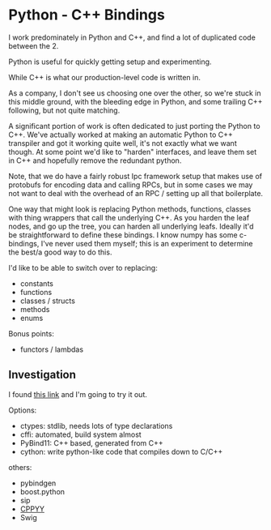 # Python - C++ Bindings

I work predominately in Python and C++, and find a lot of duplicated code
between the 2.

Python is useful for quickly getting setup and experimenting.

While C++ is what our production-level code is written in.

As a company, I don't see us choosing one over the other, so we're stuck in
this middle ground, with the bleeding edge in Python, and some trailing C++
following, but not quite matching.

A significant portion of work is often dedicated to just porting the Python to
C++. We've actually worked at making an automatic Python to C++ transpiler and
got it working quite well, it's not exactly what we want though. At some point
we'd like to "harden" interfaces, and leave them set in C++ and hopefully
remove the redundant python.

Note, that we do have a fairly robust Ipc framework setup that makes use of
protobufs for encoding data and calling RPCs, but in some cases we may not want
to deal with the overhead of an RPC / setting up all that boilerplate.

One way that might look is replacing Python methods, functions, classes with
thing wrappers that call the underlying C++. As you harden the leaf nodes, and
go up the tree, you can harden all underlying leafs. Ideally it'd be
straightforward to define these bindings. I know numpy has some c-bindings,
I've never used them myself; this is an experiment to determine the best/a good
way to do this.

I'd like to be able to switch over to replacing:
* constants
* functions
* classes / structs
* methods
* enums

Bonus points:
* functors / lambdas

## Investigation

I found [this link](https://realpython.com/python-bindings-overview/) and I'm
going to try it out.

Options:
- ctypes: stdlib, needs lots of type declarations
- cffi: automated, build system almost
- PyBind11: C++ based, generated from C++
- cython: write python-like code that compiles down to C/C++

others:
- pybindgen
- boost.python
- sip
- [CPPYY](https://cppyy.readthedocs.io/en/latest/)
- Swig
